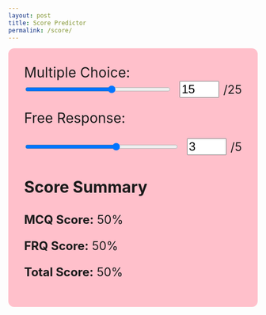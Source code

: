 ```yaml
---
layout: post
title: Score Predictor
permalink: /score/
---
```


<script src="https://cdn.jsdelivr.net/npm/chart.js"></script>

<div id="scoreForm" style="background-color:#FFC0CB;padding:2rem;border-radius:12px;max-width:700px;margin:auto; font-size:1.5rem;">
  <label for="mcq" style="font-size:1.75rem;">Multiple Choice:</label>
  <div style="display: flex; align-items: center; gap: 1rem; margin-bottom: 1.5rem;">
    <input type="range" id="mcq" min="0" max="25" value="15" oninput="syncInput('mcq')" style="flex:1;">
    <div style="display:flex; align-items: center; gap: 0.5rem;">
      <input type="number" id="mcqInput" min="0" max="25" value="15" oninput="syncSlider('mcq')" style="width: 80px; font-size:1.5rem;">
      <span>/25</span>
    </div>
  </div>

  <label for="frq" style="font-size:1.75rem;">Free Response:</label>
  <div style="display: flex; align-items: center; gap: 1rem; margin-bottom: 2rem;">
    <input type="range" id="frq" min="0" max="5" value="3" oninput="syncInput('frq')" style="flex:1;">
    <div style="display:flex; align-items: center; gap: 0.5rem;">
      <input type="number" id="frqInput" min="0" max="5" value="3" oninput="syncSlider('frq')" style="width: 80px; font-size:1.5rem;">
      <span>/5</span>
    </div>
  </div>

  <div id="summary" style="margin-top:2rem;">
    <h3 style="font-size:2rem;">Score Summary</h3>
    <p><strong>MCQ Score:</strong> <span id="mcqScore">50%</span></p>
    <p><strong>FRQ Score:</strong> <span id="frqScore">50%</span></p>
    <p><strong>Total Score:</strong> <span id="totalScore">50%</span></p>
  </div>
  <canvas id="percentileChart" width="600" height="300" style="margin-top: 3rem;"></canvas>
</div>

<script>
function syncInput(type) {
  const val = parseInt(document.getElementById(type).value);
  document.getElementById(`${type}Input`).value = val;
  updateScores();
}

function syncSlider(type) {
  const val = parseInt(document.getElementById(`${type}Input`).value);
  const max = parseInt(document.getElementById(type).max);
  const boundedVal = Math.min(Math.max(0, val), max);
  document.getElementById(type).value = boundedVal;
  updateScores();
}

async function updateScores() {
  const mcq = parseInt(document.getElementById('mcq').value);
  const frq = parseInt(document.getElementById('frq').value);

  const mcqPercent = Math.round((mcq / 25) * 100);
  const frqPercent = Math.round((frq / 5) * 100);
  const totalRaw = (mcq / 25 * 0.5) + (frq / 5 * 0.5);
  const totalPercent = Math.round(totalRaw * 100);

  let predictedScore = 1;
  if (totalPercent >= 90) predictedScore = 5;
  else if (totalPercent >= 75) predictedScore = 4;
  else if (totalPercent >= 60) predictedScore = 3;
  else if (totalPercent >= 45) predictedScore = 2;

  document.getElementById('mcqScore').textContent = `${mcqPercent}%`;
  document.getElementById('frqScore').textContent = `${frqPercent}%`;
  document.getElementById('totalScore').textContent = `${totalPercent}%`;

  // Call backend for percentiles
  try {
    const response = await fetch('/api/percentile', {
      method: 'POST',
      headers: { 'Content-Type': 'application/json' },
      body: JSON.stringify({ mcq: mcq, frq: frq })
    });

    if (!response.ok) throw new Error('Network response was not ok');

    const data = await response.json();

    // Update chart with actual percentiles
    percentileChart.data.datasets[0].data = [
      100 - data.mcq_percentile,  // Score 1
      100 - (data.mcq_percentile * 0.8),  // Score 2
      100 - (data.frq_percentile * 0.5),  // Score 3
      data.mcq_percentile,  // Score 4
      data.frq_percentile   // Score 5
    ];
    percentileChart.update();
  } catch (error) {
    console.error('Error fetching percentile:', error);
  }
}

// Initialize
updateScores();

const ctx = document.getElementById('percentileChart').getContext('2d');
const percentileChart = new Chart(ctx, {
  type: 'bar',
  data: {
    labels: ['MCQ %tile', 'FRQ %tile', 'Total %', 'MCQ Gap', 'FRQ Gap'],
    datasets: [{
      label: 'Live Percentile Data',
      data: [50, 50, 50, 50, 50],
      backgroundColor: '#FF69B4',
      borderRadius: 10
    }]
  },
  options: {
    responsive: true,
    scales: {
      y: {
        beginAtZero: true,
        max: 100,
        title: {
          display: true,
          text: 'Percentile / Score %'
        }
      },
      x: {
        title: {
          display: true,
          text: 'Score Range'
        }
      }
    },
    plugins: {
      legend: {
        display: false
      }
    }
  }
});
</script>
